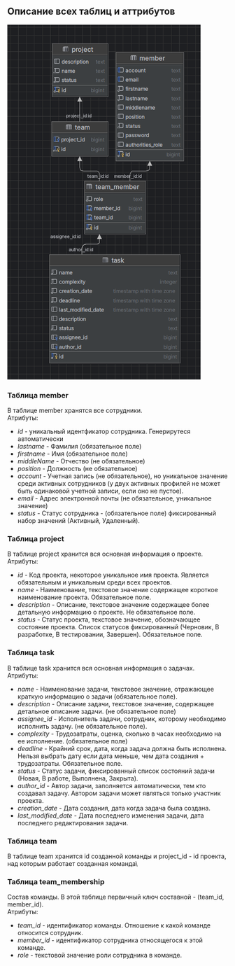 ## Описание всех таблиц и аттрибутов

![final-db.png](final-db.png)

### Таблица member
В таблице member хранятся все сотрудники.\
Атрибуты:
- _id_ - уникальный идентфикатор сотрудника. Генерирутеся автоматически
- _lastname_ - Фамилия (обязательное поле)
- _firstname_ - Имя (обязательное поле)
- _middleName_ - Отчество (не обязательное)
- _position_ - Должность (не обязательное)
- _account_ - Учетная запись (не обязательное), но  уникальное значение среди активных 
сотрудников (у двух активных профилей не может быть одинаковой учетной записи, если оно не пустое).
- _email_ - Адрес электронной почты (не обязательное, уникальное значение)
- _status_ - Статус сотрудника - (обязательное поле) фиксированный набор значений (Активный, Удаленный).

### Таблица project
В таблице project хранится вся основная информация о проекте.\
Атрибуты:
- _id_ - Код проекта, некоторое уникальное имя проекта. 
Является обязательным и уникальным среди всех проектов.
- _name_ - Наименование, текстовое значение содержащее короткое наименование проекта. 
Обязательное поле.
- _description_ - Описание, текстовое значение содержащее более детальную информацию о проекте. 
Не обязательное поле.
- _status_ - Статус проекта, текстовое значение, обозначающее состояние проекта. 
Список статусов фиксированный (Черновик, В разработке, В тестировании, Завершен). Обязательное поле.

### Таблица task
В таблице task хранится вся основная информация о задачах.\
Атрибуты:
- _name_ - Наименование задачи, текстовое значение, отражающее краткую информацию о задачи (обязательное поле).
- _description_ - Описание задачи, текстовое значение, содержащее детальное описание задачи. (не обязательное поле)
- _assignee_id_ - Исполнитель задачи, сотрудник, которому необходимо исполнить задачу. (не обязательное поле).
- _complexity_ - Трудозатраты, оценка, сколько в часах необходимо на ее исполнение. (обязательное поле)
- _deadline_ - Крайний срок, дата, когда задача должна быть исполнена. Нельзя выбрать дату если дата меньше, 
чем  дата создания + трудозатраты. Обязательное поле.
- _status_ - Статус задачи, фиксированный список состояний задачи (Новая, В работе, Выполнена, Закрыта).
- _author_id_ - Автор задачи, заполняется автоматически, тем кто создавал задачу. 
Автором задачи может являться только участник проекта.
- _creation_date_ - Дата создания, дата когда задача была создана.
- _last_modified_date_ - Дата последнего изменения задачи, дата последнего редактирования задачи.

### Таблица team
В таблице team хранится id созданной команды и project_id - id проекта, над которым работает созданная команда\

### Таблица team_membership
Состав команды. В этой таблице первичный ключ составной - (team_id, member_id).\
Атрибуты:
- _team_id_ - идентификатор команды. Отношение к какой команде относится сотрудник.
- _member_id_ - идентификатор сотрудника относящегося к этой команде.
- _role_ - текстовой значение роли сотрудника в команде.

